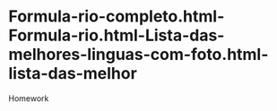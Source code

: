# Formula-rio-completo.html-Formula-rio.html-Lista-das-melhores-linguas-com-foto.html-lista-das-melhor
Homework
